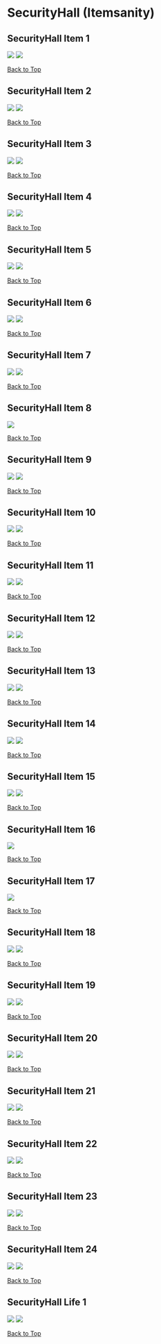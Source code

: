 # SecurityHall (Itemsanity)

## SecurityHall Item 1
![](./SecurityHall/item-1-1.png)
![](./SecurityHall/item-1-2.png)

[Back to Top](#)

## SecurityHall Item 2
![](./SecurityHall/item-2-1.png)
![](./SecurityHall/item-2-2.png)

[Back to Top](#)

## SecurityHall Item 3
![](./SecurityHall/item-3-1.png)
![](./SecurityHall/item-3-2.png)

[Back to Top](#)

## SecurityHall Item 4
![](./SecurityHall/item-4-1.png)
![](./SecurityHall/item-4-2.png)

[Back to Top](#)

## SecurityHall Item 5
![](./SecurityHall/item-5-1.png)
![](./SecurityHall/item-5-2.png)

[Back to Top](#)

## SecurityHall Item 6
![](./SecurityHall/item-6-1.png)
![](./SecurityHall/item-6-2.png)

[Back to Top](#)

## SecurityHall Item 7
![](./SecurityHall/item-7-1.png)
![](./SecurityHall/item-7-2.png)

[Back to Top](#)

## SecurityHall Item 8
![](./SecurityHall/item-8-1.png)

[Back to Top](#)

## SecurityHall Item 9
![](./SecurityHall/item-9-1.png)
![](./SecurityHall/item-9-2.png)

[Back to Top](#)

## SecurityHall Item 10
![](./SecurityHall/item-10-1.png)
![](./SecurityHall/item-10-2.png)

[Back to Top](#)

## SecurityHall Item 11
![](./SecurityHall/item-11-1.png)
![](./SecurityHall/item-11-2.png)

[Back to Top](#)

## SecurityHall Item 12
![](./SecurityHall/item-12-1.png)
![](./SecurityHall/item-12-2.png)

[Back to Top](#)

## SecurityHall Item 13
![](./SecurityHall/item-13-1.png)
![](./SecurityHall/item-13-2.png)

[Back to Top](#)

## SecurityHall Item 14
![](./SecurityHall/item-14-1.png)
![](./SecurityHall/item-14-2.png)

[Back to Top](#)

## SecurityHall Item 15
![](./SecurityHall/item-15-1.png)
![](./SecurityHall/item-15-2.png)

[Back to Top](#)

## SecurityHall Item 16
![](./SecurityHall/item-16-1.png)

[Back to Top](#)

## SecurityHall Item 17
![](./SecurityHall/item-17-1.png)

[Back to Top](#)

## SecurityHall Item 18
![](./SecurityHall/item-18-1.png)
![](./SecurityHall/item-18-2.png)

[Back to Top](#)

## SecurityHall Item 19
![](./SecurityHall/item-19-1.png)
![](./SecurityHall/item-19-2.png)

[Back to Top](#)

## SecurityHall Item 20
![](./SecurityHall/item-20-1.png)
![](./SecurityHall/item-20-2.png)

[Back to Top](#)

## SecurityHall Item 21
![](./SecurityHall/item-21-1.png)
![](./SecurityHall/item-21-2.png)

[Back to Top](#)

## SecurityHall Item 22
![](./SecurityHall/item-22-1.png)
![](./SecurityHall/item-22-2.png)

[Back to Top](#)

## SecurityHall Item 23
![](./SecurityHall/item-23-1.png)
![](./SecurityHall/item-23-2.png)

[Back to Top](#)

## SecurityHall Item 24
![](./SecurityHall/item-24-1.png)
![](./SecurityHall/item-24-2.png)

[Back to Top](#)

## SecurityHall Life 1
![](./SecurityHall/life-1-1.png)
![](./SecurityHall/life-1-2.png)

[Back to Top](#)


